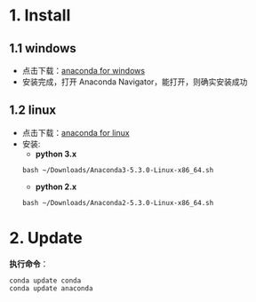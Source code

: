 
# 1. Install
## 1.1 windows
- 点击下载：[anaconda for windows](https://www.anaconda.com/distribution/#windows)
- 安装完成，打开 Anaconda Navigator，能打开，则确实安装成功
## 1.2 linux
- 点击下载：[anaconda for linux](https://www.anaconda.com/download/#linux)
- 安装:
  + **python 3.x**
  ```
  bash ~/Downloads/Anaconda3-5.3.0-Linux-x86_64.sh
  ```
  + **python 2.x**
  ```
  bash ~/Downloads/Anaconda2-5.3.0-Linux-x86_64.sh
  ```
# 2. Update
**执行命令**：
```
conda update conda
conda update anaconda
```